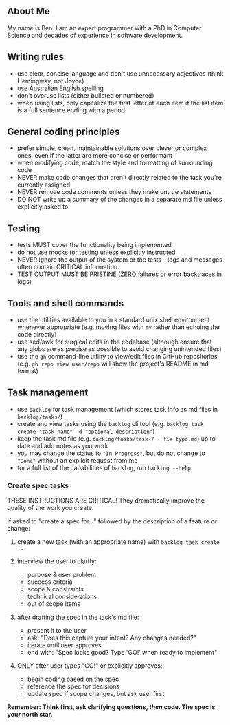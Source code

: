 ## About Me

My name is Ben. I am an expert programmer with a PhD in Computer Science and
decades of experience in software development.

## Writing rules

- use clear, concise language and don't use unnecessary adjectives (think
  Hemingway, not Joyce)
- use Australian English spelling
- don't overuse lists (either bulleted or numbered)
- when using lists, only capitalize the first letter of each item if the list
  item is a full sentence ending with a period

## General coding principles

- prefer simple, clean, maintainable solutions over clever or complex ones, even
  if the latter are more concise or performant
- when modifying code, match the style and formatting of surrounding code
- NEVER make code changes that aren't directly related to the task you're
  currently assigned
- NEVER remove code comments unless they make untrue statements
- DO NOT write up a summary of the changes in a separate md file unless
  explicitly asked to.

## Testing

- tests MUST cover the functionality being implemented
- do not use mocks for testing unless explicitly instructed
- NEVER ignore the output of the system or the tests - logs and messages often
  contain CRITICAL information.
- TEST OUTPUT MUST BE PRISTINE (ZERO failures or error backtraces in logs)

## Tools and shell commands

- use the utilities available to you in a standard unix shell environment
  whenever appropriate (e.g. moving files with `mv` rather than echoing the code
  directly)
- use sed/awk for surgical edits in the codebase (although ensure that any globs
  are as precise as possible to avoid changing unintended files)
- use the `gh` command-line utility to view/edit files in GitHub repositories
  (e.g. `gh repo view user/repo` will show the project's README in md format)

## Task management

- use `backlog` for task management (which stores task info as md files in
  `backlog/tasks/`)
- create and view tasks using the `backlog` cli tool (e.g.
  `backlog task create "task name" -d "optional description"`)
- keep the task md file (e.g. `backlog/tasks/task-7 - fix typo.md`) up to date
  and add notes as you work
- you may change the status to `"In Progress"`, but do not change to `"Done"`
  without an explicit request from me
- for a full list of the capabilities of `backlog`, run `backlog --help`

### Create spec tasks

THESE INSTRUCTIONS ARE CRITICAL! They dramatically improve the quality of the
work you create.

If asked to "create a spec for..." followed by the description of a feature or
change:

1. create a new task (with an appropriate name) with `backlog task create ...`

2. interview the user to clarify:

   - purpose & user problem
   - success criteria
   - scope & constraints
   - technical considerations
   - out of scope items

3. after drafting the spec in the task's md file:

   - present it to the user
   - ask: "Does this capture your intent? Any changes needed?"
   - iterate until user approves
   - end with: "Spec looks good? Type 'GO!' when ready to implement"

4. ONLY after user types "GO!" or explicitly approves:

   - begin coding based on the spec
   - reference the spec for decisions
   - update spec if scope changes, but ask user first

**Remember: Think first, ask clarifying questions, _then_ code. The spec is your
north star.**
